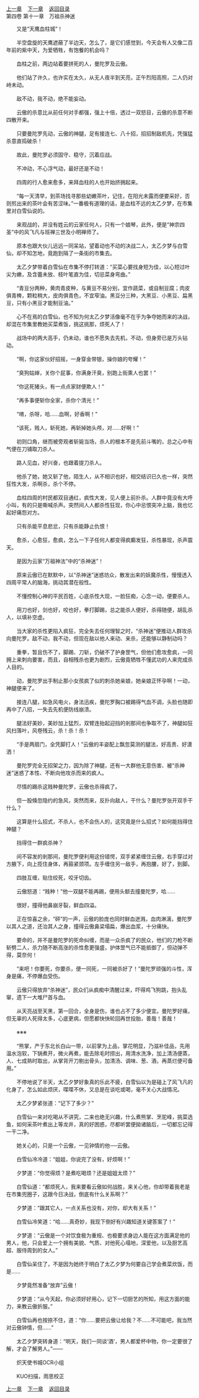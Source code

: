 
[上一章](https://github.com/xiaominghe2014/spider_book/blob/master/book/六道天书/第46章.md)&nbsp;&nbsp;&nbsp;&nbsp;[下一章](https://github.com/xiaominghe2014/spider_book/blob/master/book/六道天书/第48章.md)&nbsp;&nbsp;&nbsp;&nbsp;[返回目录](https://github.com/xiaominghe2014/spider_book/blob/master/book/六道天书/README.md)
<br />第四卷 第十一章　万祖杀神迷<br />


　　又是“天鹰血柱城”！<br />
<br />
　　半空盘旋的天鹰遮蔽了半边天，怎么了，是它们感觉到，今天会有人又像二百年前的紫中天，为爱牺牲，有饱餐的机会吗？<br />
<br />
　　血柱之前，两边站着要拼死的人，曼陀罗及云傲。<br />
<br />
　　他们站了许久，也许实在太久，从无人夜半到天亮，正午烈阳高照，二人仍对峙未动。<br />
<br />
　　敌不动，我不动，绝不能妄动。<br />
<br />
　　云傲的杀意比从前任何对手都强，强上十倍，透过一双怒目，云傲的杀意不断四散开来。<br />
<br />
　　只要曼陀罗先动，云傲的神腿，足有接连七、八十招，招招制敌机先，凭强猛杀意直捣破杀！<br />
<br />
　　故此，曼陀罗必须固守、稳守，沉着应战。<br />
<br />
　　不冲动，不心浮气动，最好还是不动！<br />
<br />
　　四周的行人愈来愈多，来拜血柱的人也开始挤拥起来。<br />
<br />
　　“每一天清早，到茶场找寻那些幼嫩茶叶，记住，在阳光未露而便要采好，否则煎出来的茶叶会有苦涩味。”一番极有道理的话，是血柱不远的太乙夕梦，在市集里对白雪仙说的。<br />
<br />
　　来观战的，并没有姓云的云家任何人，只有一个娘琴，此外，便是“神宗四圣”中的风飞凡与班禅三世及小明禅师了。<br />
<br />
　　原本也跟大伙儿远远一同呆站，望着动也不动的决战二人，太乙夕梦与白雪仙，却不知怎地，竟跑到隔了一条街的市集去。<br />
<br />
　　太乙夕梦带着白雪仙在市集不停打转道：“买菜心要找身短为佳，以心短过叶尖为嫩，及含蕾未放、枝叶笔直为佳，切忌菜身弯曲。”<br />
<br />
　　“青豆分两种，黄肉青皮种，与黄豆不易分别，宜作蔬菜，或自制豆腐；肉皮俱青椑，颗粒稍大，皮肉俱青色，不宜窄油。黑豆分三种，大黑豆、小黑豆、扁黑豆，只有小黑豆才能制豆油。”<br />
<br />
　　心不在焉的白雪仙，也不知为何太乙夕梦活像毫不在乎为争夺她而来的决战，却混在市集里教她买菜煮饭，挑这挑那，烦死人了！<br />
<br />
　　战场中的两大高手，仍未动，谁也不愿失去先机，不动，但身旁已是万头钻动。<br />
<br />
　　“啊，你这家伙好招摇，一身穿金带银，操你娘的夸耀！”<br />
<br />
　　“臭狗姑婶，关你个屁事，你满身汗臭，别跑上街熏人也罢！”<br />
<br />
　　“你这死猪头，有一点点家财便欺人！”<br />
<br />
　　“再多事便斩你全家，杀你个清光！”<br />
<br />
　　“唷，杀呀，哈……血啊，好香啊！”<br />
<br />
　　“该死，贱人，斩死她，再斩掉她头颅，对……好啊！”<br />
<br />
　　初则口角，继而被旁观者斩毙当场，杀人的根本不是先前斗嘴的，总之心中有气便在刀铺取刀杀人。<br />
<br />
　　路人见血，好兴奋，也跟着提刀杀人。<br />
<br />
　　他杀了她，她又斩了他，陌生人，从不相识也好，相交结识已久也一样，突然狂性大发，杀啊杀，杀个不停。<br />
<br />
　　血柱四周的村民都双目通红，疯性大发，见人便上前扑杀。人群中竟没有大呼小叫，有的只是嘶喊杀声。突然间人人都杀性狂现，你心中忌恨突冲上脑，我也忆起好痛怨对方。<br />
<br />
　　只有杀能平息悲忿，只有杀能静止仇恨！<br />
<br />
　　愈杀，心愈狂，愈疯，怎么一下子任何人都变得疯癫发狂，杀性暴现，杀声震天。<br />
<br />
　　是因为云家“万祖神法”中的“杀神迷”！<br />
<br />
　　原来云傲已在默默中，以“杀神迷”迷惑坊众，散发出来的妖魔杀性，慢慢透入四周平常人的脑海，挑动其潜在般性。<br />
<br />
　　不懂控制心神的平民百姓，心底杀性大现，一脸狂痴，心念一动，便要杀人。<br />
<br />
　　用刀也好，剑也好，咬也好，拳打脚踢，总之能杀人便好，杀得随便，胡乱杀人，以填补空虚。<br />
<br />
　　当大家的杀性更陷入疯狂，完全失去任何理智之时，“杀神迷”便推动人群攻杀向曼陀罗。敌不动，我不动，但现在敌以他人来动、来杀，还能够以静制动吗？<br />
<br />
　　重拳，暂且伤不了，脚踢、刀斩，仍破不了护身罡气，但他们愈攻愈疯，一同拥上来刺向要害，而且，自相残杀也更为剧烈，云傲竟牺牲不懂武功的人来完成杀人目的。<br />
<br />
　　动，曼陀罗出手制止那小女孩疯了似的刺杀她亲娘，她亲娘正怀孕啊！一动，神腿便来了。<br />
<br />
　　接连八腿，如急风电火，身法迅疾，曼陀罗胸口被踢得气血不调，头脸也随即再中了八招，一失去先机便防线崩溃。<br />
<br />
　　腿法好美妙，美妙加上猛烈，双臂连抬起迎挡的剎那间也争取不了，神腿如狂风扫落叶，风卷残云，杀！杀！杀！<br />
<br />
　　“手是两扇门，全凭脚打人！”云傲的丰姿配上飘忽莫测的腿法，好高贵、好潇洒！<br />
<br />
　　曼陀罗完全无招架之力，因为除了神腿，还有一大群他无意伤害、被“杀神迷”迷惑了本性、不断向他攻杀而来的疯人。<br />
<br />
　　尽情的踢杀这贱种曼陀罗，云傲也杀得疯了。<br />
<br />
　　但一股倏忽隐约的急风，突然而来，反扑向敌人，干什么？曼陀罗张开双手干什么？<br />
<br />
　　这算是什么招式，不杀人，也不会伤人的，这究竟是什么招式？如何能挡得住神腿？<br />
<br />
　　挡得住一群疯杀神？<br />
<br />
　　间不容发的剎那间，曼陀罗便利用这份错愕，双手紧紧缠住云傲，右手穿过对方腋下，向上揽住身体，再箍紧颈项。左手缠住另一敌手，再抱腰，好了，到脚。<br />
<br />
　　四肢互缠，贴住绞死，咬牙切齿。<br />
<br />
　　云傲怒道：“贱种！”他一双腿不能再踢，便用头额去撞曼陀罗，哈……<br />
<br />
　　很好，撞得他鼻崩牙裂，鲜血四溢。<br />
<br />
　　正在惊喜之余，“砰”的一声，云傲的脸庞也同时鲜血迸溅，血肉淋漓，曼陀罗以其人之道，还治其人之身，撞得云傲鼻梁塌扁，爆出血浆，十分痛快。<br />
<br />
　　要命的，并不是曼陀罗的死命纠缠，而是一众杀疯了的民众，他们的刀枪不断斩劈二人，杀力随不断高涨的杀性愈更强盛，护体罡气已不能抵御了，但动弹不得，莫奈何！<br />
<br />
　　“来吧！你要死，你要杀，便一同死，一同被杀好了！”曼陀罗顽强的斗性，浑身是痛，不停爆血受伤。<br />
<br />
　　云傲只得放弃“杀神迷”，民众们从疯痴中清醒过来，吓得鸡飞狗跳，抱头乱窜，遗下一大堆尸首与血。<br />
<br />
　　从天亮战至天黑，第一回合，全身是伤，谁也占不了多少便宜。曼陀罗好痛，但无辜的人死得太多，心底更病，但愿都快快轮回再世投胎，善哉！善哉！<br />
<br />
　　※※※<br />
<br />
　　“熊掌，产于东北长白山一带，以前掌为上品，掌花明显，乃滋补佳品，先用温水泡软，下锅煮开，微火再煮，能去除毛时捞出，用清水洗净，加上清汤便蒸，人、七成熟时取出，从掌背开刀剔出骨头，加清汤、调味、葱、酒，再蒸烂便可备用。”<br />
<br />
　　不停地说了半天，太乙夕梦好象真的乐此不疲，白雪仙以为是碰上了风飞凡的化身了，怎么如此烦厌，喋喋不休，又总是在谈吃或喝，毫不关心大战情况。<br />
<br />
　　太乙夕梦紧张道：“记下了多少？”<br />
<br />
　　白雪仙一来对吃喝从不讲究，二来也绝无兴趣，什么煮熊掌、烹驼峰，挑菜选鱼，如何采茶叶煮出上等龙井，真的好困惑，尽都听罢便拋诸脑后，一切都忘记得一干二净。<br />
<br />
　　她关心的，只是一个云傲，一见钟情的他──云傲。<br />
<br />
　　白雪仙冷冷道：“姐姐，你说完了没有，好烦啊！”<br />
<br />
　　夕梦道：“你觉得烦？是煮吃喝烦？还是姐姐太烦？”<br />
<br />
　　白雪仙道：“都烦死人，我来要看云傲如何战胜，来关心他，你却带着我老是在市集兜圈子，这跟今日决战，倒底有什么关系啊？”<br />
<br />
　　夕梦道：“跟其它人，一点关系也没有，对你，却大有关系！”<br />
<br />
　　白雪仙冷笑道：“哈……真奇妙，我现下倒好有兴趣知道关键答案了！”<br />
<br />
　　夕梦道：“云傲是一个对饮食极为重规、也极要求身边人能在这方面满足他的男人，他，只会爱上一个拥有美貌、气质、对他死心塌地，深爱他，以及厨艺高超、服侍周到的女人。”<br />
<br />
　　白雪仙呆住了，不是因为她终于明白了太乙夕梦为何要自己学会煮菜炊饭，而是……<br />
<br />
　　夕梦竟然准备“放弃”云傲！<br />
<br />
　　夕梦道：“从今天起，你必须好好用心，记下一切厨艺的所知，用这方面的能力，来教云傲折服。”<br />
<br />
　　白雪仙再也按捺不住，道：“你……要把云傲让给我？不……不可能吧，我当然对云傲钟情，但……”<br />
<br />
　　太乙夕梦突转身道：“明天，我们一同谈‘酒’，男人都爱杯中物，你一定要很了解，才会了解男人。”——<br />
<br />
　　炽天使书城OCR小组<br />
<br />
　　KUO扫描，雨思校正

          
[上一章](https://github.com/xiaominghe2014/spider_book/blob/master/book/六道天书/第46章.md)&nbsp;&nbsp;&nbsp;&nbsp;[下一章](https://github.com/xiaominghe2014/spider_book/blob/master/book/六道天书/第48章.md)&nbsp;&nbsp;&nbsp;&nbsp;[返回目录](https://github.com/xiaominghe2014/spider_book/blob/master/book/六道天书/README.md)
